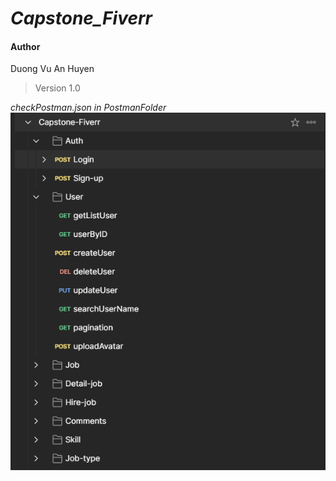 # **_Capstone_Fiverr_**

#### Author

Duong Vu An Huyen

> Version 1.0

_checkPostman.json in PostmanFolder_
!['PostMan Image'](public/images/Fiverr_postman.png)
